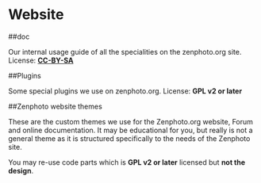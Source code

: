 Website
=======

##doc

Our internal usage guide of all the specialities on the zenphoto.org site. License: **[CC-BY-SA](http://creativecommons.org/licenses/by-sa/4.0)**

##Plugins

Some special plugins we use on zenphoto.org. License: **GPL v2 or later**

##Zenphoto website themes

These are the custom themes we use for the Zenphoto.org website, Forum and online documentation. It may be educational for you, but really is not a general theme as it is structured specifically to the needs of the Zenphoto site. 

You may re-use code parts which is **GPL v2 or later** licensed but **not the design**.
